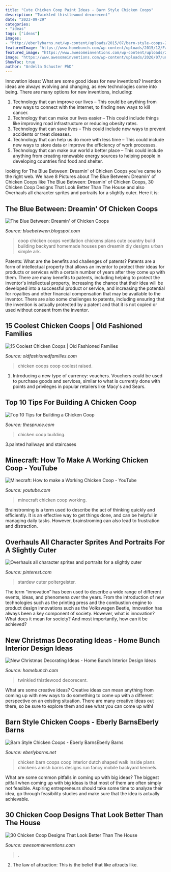 ```yaml
---
title: "Cute Chicken Coop Paint Ideas - Barn Style Chicken Coops"
description: "Twinkled thistlewood decorecent"
date: "2023-09-29"
categories:
- "ideas"
tags: ["ideas"]
images:
- "http://eberlybarns.net/wp-content/uploads/2015/07/barn-style-coops-20.jpg"
featuredImage: "https://www.homebunch.com/wp-content/uploads/2015/12/Farmhouse-Christmas.-Farmhouse-Christmas-Decorating-Ideas.-Farmhouse-Christmas-Decor.-Farmhouse-Christmas-Ideas.-Farmhouse-Christmas.-Farmhouse-Christmas-Thistlewood-Farms..jpg"
featured_image: "https://www.awesomeinventions.com/wp-content/uploads/2020/07/unique-poultry-houses-tree-house.jpg"
image: "https://www.awesomeinventions.com/wp-content/uploads/2020/07/unique-poultry-houses-tree-house.jpg"
ShowToc: true
author: "Ardella Schuster PhD"
---
```



Innovation ideas: What are some good ideas for new inventions?
Invention ideas are always evolving and changing, as new technologies come into being. There are many options for new inventions, including: 
1) Technology that can improve our lives – This could be anything from new ways to connect with the internet, to finding new ways to kill cancer. 
2) Technology that can make our lives easier – This could include things like improving road infrastructure or reducing obesity rates. 
3) Technology that can save lives – This could include new ways to prevent accidents or treat diseases. 
4) Technology that can help us do more with less time – This could include new ways to store data or improve the efficiency of work processes. 
5) Technology that can make our world a better place – This could include anything from creating renewable energy sources to helping people in developing countries find food and shelter.

	

		
looking for The Blue Between: Dreamin&#039; of Chicken Coops you've came to the right web. We have 8 Pictures about The Blue Between: Dreamin&#039; of Chicken Coops like The Blue Between: Dreamin&#039; of Chicken Coops, 30 Chicken Coop Designs That Look Better Than The House and also Overhauls all character sprites and portraits for a slightly cuter. Here it is:
		
    
## The Blue Between: Dreamin&#039; Of Chicken Coops

<img loading=lazy src="http://2.bp.blogspot.com/-KbXYdbFjhvU/TZjI1NHHBqI/AAAAAAAAB5w/KsselVDNsTE/s1600/cute_coop.jpg" onerror="this.onerror=null;this.src='https://tse4.mm.bing.net/th?id=OIP.zUUMdDyjK0BAOopmnlUlcQHaJH&amp;pid=15.1';" alt="The Blue Between: Dreamin&#039; of Chicken Coops">

_Source: bluebetween.blogspot.com_

>coop chicken coops ventilation chickens plans cute country build building backyard homemade houses pen dreamin diy designs urban simple ark. 

	

Patents: What are the benefits and challenges of patents?
Patents are a form of intellectual property that allows an inventor to protect their ideas for products or services with a certain number of years after they come up with them. There are many benefits to patents, including helping to protect the inventor's intellectual property, increasing the chance that their idea will be developed into a successful product or service, and increasing the potential for royalties and other financial compensation that may be available to the inventor. There are also some challenges to patents, including ensuring that the invention is actually protected by a patent and that it is not copied or used without consent from the inventor.

    
## 15 Coolest Chicken Coops | Old Fashioned Families

<img loading=lazy src="http://www.oldfashionedfamilies.com/wp-content/uploads/2015/05/coop14.jpg" onerror="this.onerror=null;this.src='https://tse2.mm.bing.net/th?id=OIP.ZOC9xHZz6_q_0zjk577vxgHaLG&amp;pid=15.1';" alt="15 Coolest Chicken Coops | Old Fashioned Families">

_Source: oldfashionedfamilies.com_

>chicken coops coop coolest raised. 

	

1. Introducing a new type of currency: vouchers. Vouchers could be used to purchase goods and services, similar to what is currently done with points and privileges in popular retailers like Macy's and Sears. 

    
## Top 10 Tips For Building A Chicken Coop

<img loading=lazy src="https://www.thespruce.com/thmb/vsyw6eLrep_Oa4gZD_wZr6l4-As=/1895x1138/filters:fill(auto,1)/200024647-001-56a885685f9b58b7d0f30b88.jpg" onerror="this.onerror=null;this.src='https://tse1.mm.bing.net/th?id=OIP.-q3bLuwj4iY4VZm-ubCMlwHaEc&amp;pid=15.1';" alt="Top 10 Tips for Building a Chicken Coop">

_Source: thespruce.com_

>chicken coop building. 

	

3.painted hallways and staircases

    
## Minecraft: How To Make A Working Chicken Coop - YouTube

<img loading=lazy src="https://i.ytimg.com/vi/CMjFFSZn8z8/maxresdefault.jpg" onerror="this.onerror=null;this.src='https://tse3.mm.bing.net/th?id=OIP.6Hz4M6cNpYqJPuTBRD-c6AHaEK&amp;pid=15.1';" alt="Minecraft: How to make a Working Chicken Coop - YouTube">

_Source: youtube.com_

>minecraft chicken coop working. 

	

Brainstroming is a term used to describe the act of thinking quickly and efficiently. It is an effective way to get things done, and can be helpful in managing daily tasks. However, brainstroming can also lead to frustration and distraction.

    
## Overhauls All Character Sprites And Portraits For A Slightly Cuter

<img loading=lazy src="https://i.pinimg.com/736x/65/7f/0b/657f0b926942ba0d3fd3c587292fac76.jpg" onerror="this.onerror=null;this.src='https://tse2.mm.bing.net/th?id=OIP.uTxtrFPlBmrn5n4u0wx8tgAAAA&amp;pid=15.1';" alt="Overhauls all character sprites and portraits for a slightly cuter">

_Source: pinterest.com_

>stardew cuter poltergeister. 

	

The term “innovation” has been used to describe a wide range of different events, ideas, and phenomena over the years. From the introduction of new technologies such as the printing press and the combustion engine to product design innovations such as the Volkswagen Beetle, innovation has always been a key component of society. However, what is innovation? What does it mean for society? And most importantly, how can it be achieved?

    
## New Christmas Decorating Ideas - Home Bunch Interior Design Ideas

<img loading=lazy src="https://www.homebunch.com/wp-content/uploads/2015/12/Farmhouse-Christmas.-Farmhouse-Christmas-Decorating-Ideas.-Farmhouse-Christmas-Decor.-Farmhouse-Christmas-Ideas.-Farmhouse-Christmas.-Farmhouse-Christmas-Thistlewood-Farms..jpg" onerror="this.onerror=null;this.src='https://tse2.mm.bing.net/th?id=OIP.m34x3XJWLrFcCheZWy7glgHaLW&amp;pid=15.1';" alt="New Christmas Decorating Ideas - Home Bunch Interior Design Ideas">

_Source: homebunch.com_

>twinkled thistlewood decorecent. 

	

What are some creative ideas?
Creative ideas can mean anything from coming up with new ways to do something to come up with a different perspective on an existing situation. There are many creative ideas out there, so be sure to explore them and see what you can come up with!

    
## Barn Style Chicken Coops - Eberly BarnsEberly Barns

<img loading=lazy src="http://eberlybarns.net/wp-content/uploads/2015/07/barn-style-coops-20.jpg" onerror="this.onerror=null;this.src='https://tse4.mm.bing.net/th?id=OIP.W8rA5hT0WmDjihFcUuC32AAAAA&amp;pid=15.1';" alt="Barn Style Chicken Coops - Eberly BarnsEberly Barns">

_Source: eberlybarns.net_

>chicken barn coops coop interior dutch shaped walk inside plans chickens amish barns designs run fancy mobile backyard kennels. 

	

What are some common pitfalls in coming up with big ideas?
The biggest pitfall when coming up with big ideas is that most of them are often simply not feasible. Aspiring entrepreneurs should take some time to analyze their idea, go through feasibility studies and make sure that the idea is actually achievable.

    
## 30 Chicken Coop Designs That Look Better Than The House

<img loading=lazy src="https://www.awesomeinventions.com/wp-content/uploads/2020/07/unique-poultry-houses-tree-house.jpg" onerror="this.onerror=null;this.src='https://tse3.mm.bing.net/th?id=OIP.XPiJVk71EE7KYAhpiE8i8gHaFi&amp;pid=15.1';" alt="30 Chicken Coop Designs That Look Better Than The House">

_Source: awesomeinventions.com_

>. 

	

2. The law of attraction: This is the belief that like attracts like.

